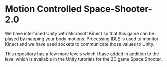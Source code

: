 # Motion Controlled Space-Shooter-2.0

We have interfaced Unity with Microsoft Kinect so that this game can be played by mapping your body motions. Processing IDLE is used to monitor Kinect and we have used sockets to communicate those values to Unity.

This repository has a few more levels which I have added in addition to the level which is available in the Unity tutorials for the 2D game Space Shooter.

